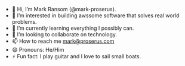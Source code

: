 - 👋 Hi, I’m Mark Ransom (@mark-proserus).
- 👀 I’m interested in building awssome software that solves real world problems.
- 🌱 I’m currently learning everything I possibly can.
- 💞️ I’m looking to collaborate on technology.
- 📫 How to reach me mark@proserus.com
- 😄 Pronouns: He/Him
- ⚡ Fun fact: I play guitar and I love to sail small boats.

<!---
mark-proserus/mark-proserus is a ✨ special ✨ repository because its `README.md` (this file) appears on your GitHub profile.
You can click the Preview link to take a look at your changes.
--->
